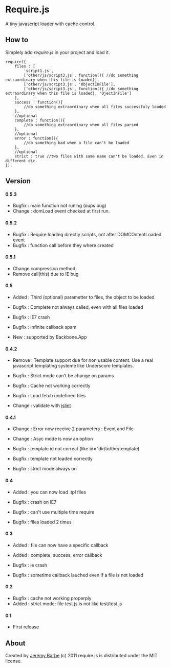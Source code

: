 Require.js
==========
A tiny javascript loader with cache control.

How to
------
Simplely add *require.js* in your project and load it.

    require({
        files : [
            'script1.js',
            ['other/js/script3.js', function(){ //do something extraordinary when this file is loaded}],
            ['other/js/script3.js', 'ObjectInFile'],
            ['other/js/script3.js', function(){ //do something extraordinary when this file is loaded}, 'OjectInFile']
        ],
        success : function(){
            //do something extraordinary when all files successfuly loaded
        },
        //optional
        complete : function(){
            //do something extraordinary when all files parsed
        },
        //optional
        error : function(){
            //do something bad when a file can't be loaded
        },
        //optional
        strict : true //two files with same name can't be loaded. Even in different dir.
    });

Version
-------
#### 0.5.3
* Bugfix : main function not runing (oups bug)
* Change : domLoad event checked at first run.

#### 0.5.2
* Bugfix : Require loading directly scripts, not after DOMCOntentLoaded event
* Bugfix : function call before they where created

#### 0.5.1
* Change compression method
* Remove call(this) due to IE bug

#### 0.5
* Added : Third (optional) parametter to files, the object to be loaded

* Bugfix : Complete not always called, even with all files loaded
* Bugfix : IE7 crash
* Bugfix : Infinite callback spam

* New : supported by Backbone.App

#### 0.4.2
* Remove : Template support due for non usable content. Use a real javascript templating systeme like Underscore templates.

* Bugfix : Strict mode can't be change on params
* Bugfix : Cache not working correctly
* Bugfix : Load fetch undefined files

* Change : validate with [jslint](http://www.jslint.com/)


#### 0.4.1
* Change : Error now receive 2 parameters : Event and File
* Change : Asyc mode is now an option

* Bugfix : template id not correct (like id="dir/to/the/template)
* Bugfix : template not loaded correctly
* Bugfix : strict mode always on

#### 0.4
* Added : you can now load .tpl files

* Bugfix : crash on IE7
* Bugfix : can't use multiple time require
* Bugfix : files loaded 2 times

#### 0.3
* Added : file can now have a specific callback
* Added : complete, success, error callback

* Bugfix : ie crash
* Bugfix : sometime callback lauched even if a file is not loaded

#### 0.2
* Bugfix : cache not working properply
* Added : strict mode: file test.js is not like test/test.js

#### 0.1
* First release

About
-----
Created by [Jérémy Barbe](htt://www.shwaark.com) (c) 2011
require.js is distributed under the MIT license.
